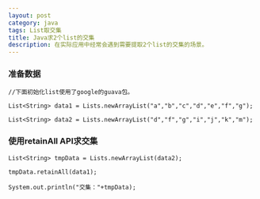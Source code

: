 ```yaml
---
layout: post
category: java
tags: List取交集
title: Java求2个list的交集
description: 在实际应用中经常会遇到需要提取2个list的交集的场景。
---
```


### 准备数据
    
    //下面初始化list使用了google的guava包。
    
    List<String> data1 = Lists.newArrayList("a","b","c","d","e","f","g");
    
    List<String> data2 = Lists.newArrayList("d","f","g","i","j","k","m");

### 使用retainAll API求交集

    List<String> tmpData = Lists.newArrayList(data2);
    
    tmpData.retainAll(data1);
    
    System.out.println("交集："+tmpData);
		
